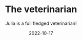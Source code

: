 ---
title: The veterinarian
subtitle: Julia is a full fledged veterinarian!
layout: default
modal-id: 2
date: 2022-10-17
img: vet.jpg
thumbnail: vet-thumbnail.jpg
alt: image-alt
key: Salary = 6000€
extra: Got a pet to sit? Basic examination on us!
description: Lorem ipsum dolor sit amet, usu cu alterum nominavi lobortis. At duo novum diceret. Tantas apeirian vix et, usu sanctus postulant inciderint ut, populo diceret necessitatibus in vim. Cu eum dicam feugiat noluisse.

---